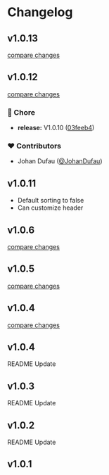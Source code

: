 # Changelog

## v1.0.13

[compare changes](https://github.com/Creatiwity/CreatDataTable/compare/v1.0.12...v1.0.13)

## v1.0.12

[compare changes](https://github.com/Creatiwity/CreatDataTable/compare/v1.0.9...v1.0.12)


### 🏡 Chore

  - **release:** V1.0.10 ([03feeb4](https://github.com/Creatiwity/CreatDataTable/commit/03feeb4))

### ❤️  Contributors

- Johan Dufau ([@JohanDufau](http://github.com/JohanDufau))

## v1.0.11

- Default sorting to false
- Can customize header

## v1.0.6

[compare changes](https://github.com/Creatiwity/CreatDataTable/compare/v1.0.5...v1.0.6)

## v1.0.5

[compare changes](https://github.com/Creatiwity/CreatDataTable/compare/v1.0.4...v1.0.5)

## v1.0.4

[compare changes](https://github.com/Creatiwity/CreatDataTable/compare/v1.0.3...v1.0.4)

## v1.0.4

README Update

## v1.0.3

README Update

## v1.0.2

README Update

## v1.0.1
